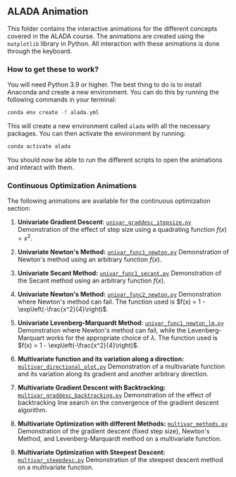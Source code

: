 ## ALADA Animation

This folder contains the interactive animations for the different concepts covered in the ALADA course. The animations are created using the `matplotlib` library in Python. All interaction with these animations is done through the keyboard. 


### How to get these to work?

You will need Python 3.9 or higher. The best thing to do is to install Anaconda and create a new environment. You can do this by running the following commands in your terminal:

```bash
conda env create -f alada.yml
```

This will create a new environment called `alada` with all the necessary packages. You can then activate the environment by running:

```bash
conda activate alada
```

You should now be able to run the different scripts to open the animations and interact with them.

### Continuous Optimization Animations
The following animations are available for the continuous optimization section:
1. **Univariate Gradient Descent**: [`univar_graddesc_stepsize.py`](https://github.com/siva82kb/aladaanim/blob/main/optimization/univar_graddesc_stepsize.py)
Demonstration of the effect of step size using a quadrating function $f(x) = x^2$.

2. **Univariate Newton's Method:** [`univar_func1_newton.py`](https://github.com/siva82kb/aladaanim/blob/main/optimization/univar_func1_newton.py)
Demonstration of Newton's method using an arbitrary function $f(x)$.

3. **Univariate Secant Method:** [`univar_func1_secant.py`](https://github.com/siva82kb/aladaanim/blob/main/optimization/univar_func1_secant.py)
Demonstration of the Secant method using an arbitrary function $f(x)$.

4. **Univariate Newton's Method:** [`univar_func2_newton.py`](https://github.com/siva82kb/aladaanim/blob/main/optimization/univar_func2_newton.py)
Demonstration where Newton's method can fail. The function used is $f(x) = 1 - \exp\left(-\frac{x^2}{4}\right)$.

5. **Univariate Levenberg-Marquardt Method:** [`univar_func1_newton_lm.py`](https://github.com/siva82kb/aladaanim/blob/main/optimization/univar_func1_newton_lm.py)
Demonstration where Newton's method can fail, while the Levenberg-Marquart works for the appropriate choice of $\lambda$. The function used is $f(x) = 1 - \exp\left(-\frac{x^2}{4}\right)$.

6. **Multivariate function and its variation along a direction:** [`multivar_directional_plot.py`](https://github.com/siva82kb/aladaanim/blob/main/optimization/multivar_directional_plot.py)
Demonstration of a multivariate function and its variation along its gradient and another arbitrary direction.

7. **Multivariate Gradient Descent with Backtracking:** [`multivar_graddesc_backtracking.py`](https://github.com/siva82kb/aladaanim/blob/main/optimization/multivar_graddesc_backtracking.py)
Demonstration of the effect of backtracking line search on the convergence of the gradient descent algorithm.

8. **Multivariate Optimization with different Methods:** [`multivar_methods.py`](https://github.com/siva82kb/aladaanim/blob/main/optimization/multivar_methods.py)
Demonstration of the gradient descent (fixed step size), Newton's Method, and Levenberg-Marquardt method on a multivariate function.

9. **Multivariate Optimization with Steepest Descent:** [`multivar_steepdesc.py`](https://github.com/siva82kb/aladaanim/blob/main/optimization/multivar_steepdesc.py)
Demonstration of the steepest descent method on a multivariate function.

